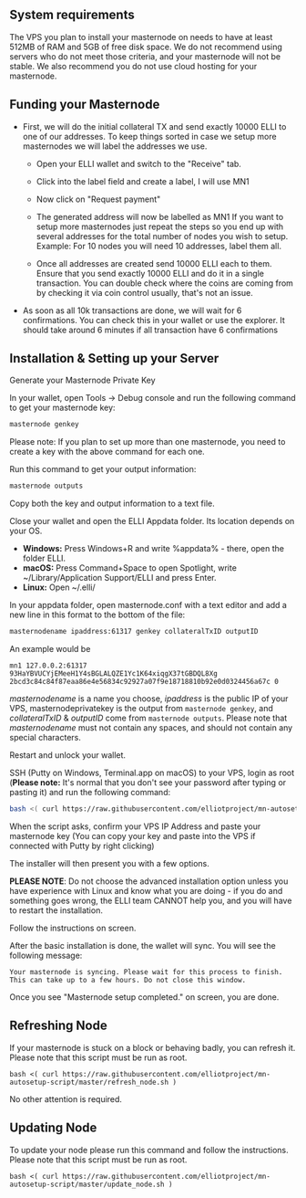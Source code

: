 ## System requirements

The VPS you plan to install your masternode on needs to have at least 512MB of RAM and 5GB of free disk space. We do not recommend using servers who do not meet those criteria, and your masternode will not be stable. We also recommend you do not use cloud hosting for your masternode.

## Funding your Masternode

* First, we will do the initial collateral TX and send exactly 10000 ELLI to one of our addresses. To keep things sorted in case we setup more masternodes we will label the addresses we use.

  - Open your ELLI wallet and switch to the "Receive" tab.

  - Click into the label field and create a label, I will use MN1

  - Now click on "Request payment"

  - The generated address will now be labelled as MN1 If you want to setup more masternodes just repeat the steps so you end up with several addresses for the total number of nodes you wish to setup. Example: For 10 nodes you will need 10 addresses, label them all.

  - Once all addresses are created send 10000 ELLI each to them. Ensure that you send exactly 10000 ELLI and do it in a single transaction. You can double check where the coins are coming from by checking it via coin control usually, that's not an issue.

* As soon as all 10k transactions are done, we will wait for 6 confirmations. You can check this in your wallet or use the explorer. It should take around 6 minutes if all transaction have 6 confirmations

## Installation & Setting up your Server

Generate your Masternode Private Key

In your wallet, open Tools -> Debug console and run the following command to get your masternode key:

```bash
masternode genkey
```

Please note: If you plan to set up more than one masternode, you need to create a key with the above command for each one.

Run this command to get your output information:

```bash
masternode outputs
```

Copy both the key and output information to a text file.

Close your wallet and open the ELLI Appdata folder. Its location depends on your OS.

* **Windows:** Press Windows+R and write %appdata% - there, open the folder ELLI.  
* **macOS:** Press Command+Space to open Spotlight, write ~/Library/Application Support/ELLI and press Enter.  
* **Linux:** Open ~/.elli/

In your appdata folder, open masternode.conf with a text editor and add a new line in this format to the bottom of the file:

```bash
masternodename ipaddress:61317 genkey collateralTxID outputID
```

An example would be

```
mn1 127.0.0.2:61317 93HaYBVUCYjEMeeH1Y4sBGLALQZE1Yc1K64xiqgX37tGBDQL8Xg 2bcd3c84c84f87eaa86e4e56834c92927a07f9e18718810b92e0d0324456a67c 0
```

_masternodename_ is a name you choose, _ipaddress_ is the public IP of your VPS, masternodeprivatekey is the output from `masternode genkey`, and _collateralTxID_ & _outputID_ come from `masternode outputs`. Please note that _masternodename_ must not contain any spaces, and should not contain any special characters.

Restart and unlock your wallet.

SSH (Putty on Windows, Terminal.app on macOS) to your VPS, login as root (**Please note:** It's normal that you don't see your password after typing or pasting it) and run the following command:

```bash
bash <( curl https://raw.githubusercontent.com/elliotproject/mn-autosetup-script/master/install.sh )
```

When the script asks, confirm your VPS IP Address and paste your masternode key (You can copy your key and paste into the VPS if connected with Putty by right clicking)

The installer will then present you with a few options.

**PLEASE NOTE**: Do not choose the advanced installation option unless you have experience with Linux and know what you are doing - if you do and something goes wrong, the ELLI team CANNOT help you, and you will have to restart the installation.

Follow the instructions on screen.

After the basic installation is done, the wallet will sync. You will see the following message:

```
Your masternode is syncing. Please wait for this process to finish.
This can take up to a few hours. Do not close this window.
```

Once you see "Masternode setup completed." on screen, you are done.

## Refreshing Node

If your masternode is stuck on a block or behaving badly, you can refresh it.
Please note that this script must be run as root.

```
bash <( curl https://raw.githubusercontent.com/elliotproject/mn-autosetup-script/master/refresh_node.sh )
```

No other attention is required.

## Updating Node

To update your node please run this command and follow the instructions.
Please note that this script must be run as root.

```
bash <( curl https://raw.githubusercontent.com/elliotproject/mn-autosetup-script/master/update_node.sh )
```
